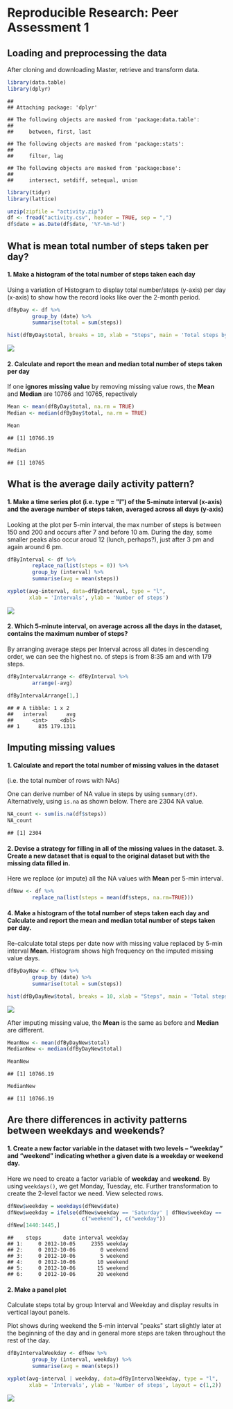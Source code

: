 # Reproducible Research: Peer Assessment 1

## Loading and preprocessing the data


After cloning and downloading Master, retrieve and transform data.


```r
library(data.table)
library(dplyr)
```

```
## 
## Attaching package: 'dplyr'
```

```
## The following objects are masked from 'package:data.table':
## 
##     between, first, last
```

```
## The following objects are masked from 'package:stats':
## 
##     filter, lag
```

```
## The following objects are masked from 'package:base':
## 
##     intersect, setdiff, setequal, union
```

```r
library(tidyr)
library(lattice)

unzip(zipfile = "activity.zip")
df <- fread("activity.csv", header = TRUE, sep = ",")
df$date = as.Date(df$date, '%Y-%m-%d')
```

## What is mean total number of steps taken per day?


#### 1. Make a histogram of the total number of steps taken each day

Using a variation of Histogram to display total number/steps (y-axis) per day (x-axis) to show how the record looks like over the 2-month period.


```r
dfByDay <- df %>% 
        group_by (date) %>% 
        summarise(total = sum(steps))

hist(dfByDay$total, breaks = 10, xlab = "Steps", main = 'Total steps by day')
```

![](PA1_template_files/figure-html/unnamed-chunk-2-1.png)<!-- -->


#### 2. Calculate and report the mean and median total number of steps taken per day

If one **ignores missing value** by removing missing value rows, the **Mean** and **Median** are 10766 and 10765, repectively


```r
Mean <- mean(dfByDay$total, na.rm = TRUE)
Median <- median(dfByDay$total, na.rm = TRUE)

Mean
```

```
## [1] 10766.19
```

```r
Median
```

```
## [1] 10765
```


## What is the average daily activity pattern?

#### 1. Make a time series plot (i.e. type = "l") of the 5-minute interval (x-axis) and the average number of steps taken, averaged across all days (y-axis)

Looking at the plot per 5-min interval, the max number of steps is between 150 and 200 and occurs after 7 and before 10 am. During the day, some smaller peaks also occur aroud 12 (lunch, perhaps?), just after 3 pm and again around 6 pm.


```r
dfByInterval <- df %>% 
        replace_na(list(steps = 0)) %>%
        group_by (interval) %>% 
        summarise(avg = mean(steps))

xyplot(avg~interval, data=dfByInterval, type = "l", 
       xlab = 'Intervals', ylab = 'Number of steps')
```

![](PA1_template_files/figure-html/unnamed-chunk-4-1.png)<!-- -->


#### 2. Which 5-minute interval, on average across all the days in the dataset, contains the maximum number of steps?

By arranging average steps per Interval across all dates in descending order, we can see the highest no. of steps is from 8:35 am and with 179 steps. 


```r
dfByIntervalArrange <- dfByInterval %>% 
        arrange(-avg)

dfByIntervalArrange[1,]
```

```
## # A tibble: 1 x 2
##   interval      avg
##      <int>    <dbl>
## 1      835 179.1311
```


## Imputing missing values

#### 1. Calculate and report the total number of missing values in the dataset
(i.e. the total number of rows with NAs)

One can derive number of NA value in steps by using `summary(df)`. Alternatively, using `is.na` as shown below. There are 2304 NA value.


```r
NA_count <- sum(is.na(df$steps))
NA_count
```

```
## [1] 2304
```


#### 2. Devise a strategy for filling in all of the missing values in the dataset. 3. Create a new dataset that is equal to the original dataset but with the missing data filled in.

Here we replace (or impute) all the NA values with **Mean** per 5-min interval.


```r
dfNew <- df %>% 
        replace_na(list(steps = mean(df$steps, na.rm=TRUE)))
```


#### 4. Make a histogram of the total number of steps taken each day and Calculate and report the mean and median total number of steps taken per day.

Re-calculate total steps per date now with missing value replaced by 5-min interval **Mean**. Histogram shows high frequency on the imputed missing value days.


```r
dfByDayNew <- dfNew %>% 
        group_by (date) %>% 
        summarise(total = sum(steps))

hist(dfByDayNew$total, breaks = 10, xlab = "Steps", main = 'Total steps by day')
```

![](PA1_template_files/figure-html/unnamed-chunk-8-1.png)<!-- -->

After imputing missing value, the **Mean** is the same as before and **Median** are different.


```r
MeanNew <- mean(dfByDayNew$total)
MedianNew <- median(dfByDayNew$total)

MeanNew
```

```
## [1] 10766.19
```

```r
MedianNew
```

```
## [1] 10766.19
```


## Are there differences in activity patterns between weekdays and weekends?


#### 1. Create a new factor variable in the dataset with two levels – “weekday” and “weekend” indicating whether a given date is a weekday or weekend day.

Here we need to create a factor variable of **weekday** and **weekend**. By using `weekdays()`, we get Monday, Tuesday, etc. Further transformation to create the 2-level factor we need. View selected rows.


```r
dfNew$weekday = weekdays(dfNew$date)
dfNew$weekday = ifelse(dfNew$weekday == 'Saturday' | dfNew$weekday == 'Sunday',
                        c("weekend"), c("weekday")) 
dfNew[1440:1445,]
```

```
##    steps       date interval weekday
## 1:     0 2012-10-05     2355 weekday
## 2:     0 2012-10-06        0 weekend
## 3:     0 2012-10-06        5 weekend
## 4:     0 2012-10-06       10 weekend
## 5:     0 2012-10-06       15 weekend
## 6:     0 2012-10-06       20 weekend
```

#### 2. Make a panel plot 

Calculate steps total by group Interval and Weekday and display results in vertical layout panels.

Plot shows during weekend the 5-min interval "peaks" start slightly later at the beginning of the day and in general more steps are taken throughout the rest of the day. 


```r
dfByIntervalWeekday <- dfNew %>% 
        group_by (interval, weekday) %>% 
        summarise(avg = mean(steps))

xyplot(avg~interval | weekday, data=dfByIntervalWeekday, type = "l", 
       xlab = 'Intervals', ylab = 'Number of steps', layout = c(1,2))
```

![](PA1_template_files/figure-html/unnamed-chunk-11-1.png)<!-- -->

